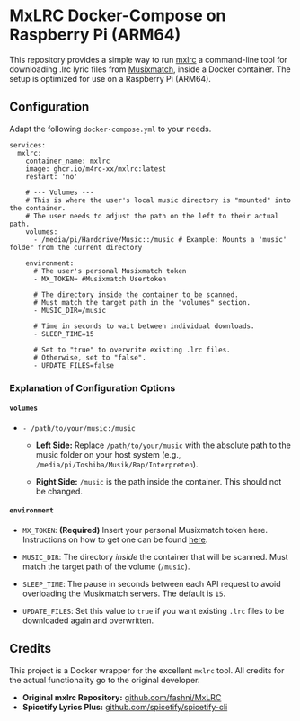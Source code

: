 # MxLRC Docker-Compose on Raspberry Pi (ARM64)

This repository provides a simple way to run [mxlrc](https://github.com/fashni/MxLRC) a command-line tool for downloading .lrc lyric files from [Musixmatch](https://www.musixmatch.com/), inside a Docker container. The setup is optimized for use on a Raspberry Pi (ARM64).

## Configuration

Adapt the following `docker-compose.yml` to your needs.

```
services:
  mxlrc:
    container_name: mxlrc
    image: ghcr.io/m4rc-xx/mxlrc:latest
    restart: 'no'

    # --- Volumes ---
    # This is where the user's local music directory is "mounted" into the container.
    # The user needs to adjust the path on the left to their actual path.
    volumes:
      - /media/pi/Harddrive/Music::/music # Example: Mounts a 'music' folder from the current directory

    environment:
      # The user's personal Musixmatch token
      - MX_TOKEN= #Musixmatch Usertoken

      # The directory inside the container to be scanned.
      # Must match the target path in the "volumes" section.
      - MUSIC_DIR=/music

      # Time in seconds to wait between individual downloads.
      - SLEEP_TIME=15

      # Set to "true" to overwrite existing .lrc files.
      # Otherwise, set to "false".
      - UPDATE_FILES=false
```

### Explanation of Configuration Options

#### `volumes`

-   `- /path/to/your/music:/music`
    
    -   **Left Side:** Replace `/path/to/your/music` with the absolute path to the music folder on your host system (e.g., `/media/pi/Toshiba/Musik/Rap/Interpreten`).
        
    -   **Right Side:**  `/music` is the path inside the container. This should not be changed.
        

#### `environment`

-   `MX_TOKEN`: **(Required)** Insert your personal Musixmatch token here. Instructions on how to get one can be found [here](https://spicetify.app/docs/faq#sometimes-popup-lyrics-andor-lyrics-plus-seem-to-not-work "null").
    
-   `MUSIC_DIR`: The directory _inside_ the container that will be scanned. Must match the target path of the volume (`/music`).
    
-   `SLEEP_TIME`: The pause in seconds between each API request to avoid overloading the Musixmatch servers. The default is `15`.
    
-   `UPDATE_FILES`: Set this value to `true` if you want existing `.lrc` files to be downloaded again and overwritten.   

## Credits

This project is a Docker wrapper for the excellent `mxlrc` tool. All credits for the actual functionality go to the original developer.

-   **Original mxlrc Repository:**  [github.com/fashni/MxLRC](https://github.com/fashni/MxLRC "null")
-   **Spicetify Lyrics Plus:** [github.com/spicetify/spicetify-cli](https://github.com/spicetify/spicetify-cli/tree/master/CustomApps/lyrics-plus "null")
